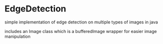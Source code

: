 # EdgeDetection
simple implementation of edge detection on multiple types of images in java

includes an Image class which is a bufferedImage wrapper for easier image manipulation
